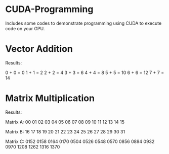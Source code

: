 # CUDA-Programming
Includes some codes to demonstrate programming using CUDA to execute code on your GPU.

# Vector Addition
Results:

0 + 0 = 0
1 + 1 = 2
2 + 2 = 4
3 + 3 = 6
4 + 4 = 8
5 + 5 = 10
6 + 6 = 12
7 + 7 = 14

# Matrix Multiplication
Results:

Matrix A: 
00 01 02 03 
04 05 06 07 
08 09 10 11 
12 13 14 15 

Matrix B: 
16 17 18 19 
20 21 22 23 
24 25 26 27 
28 29 30 31 

Matrix C: 
0152 0158 0164 0170 
0504 0526 0548 0570 
0856 0894 0932 0970 
1208 1262 1316 1370 
